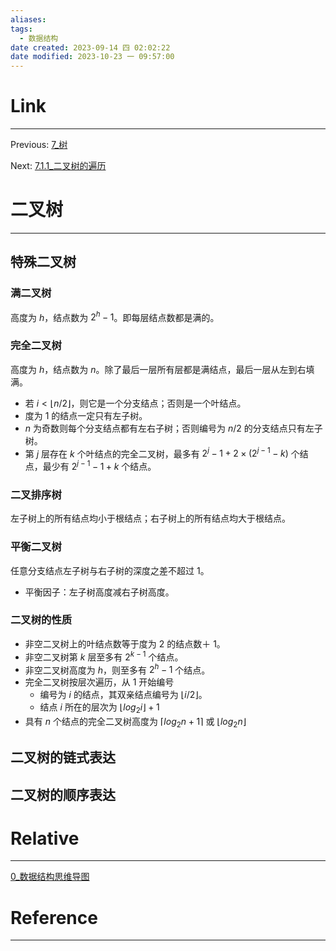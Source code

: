 ```yaml
---
aliases:
tags:
  - 数据结构
date created: 2023-09-14 四 02:02:22
date modified: 2023-10-23 一 09:57:00
---
```


# Link

---

Previous: [7\_树](7_树.md)

Next: [7.1.1\_二叉树的遍历](7.1.1_二叉树的遍历.md)

# 二叉树

---

## 特殊二叉树

### 满二叉树

高度为 $h$，结点数为 $2^h-1$。即每层结点数都是满的。

### 完全二叉树

高度为 $h$，结点数为 $n$。除了最后一层所有层都是满结点，最后一层从左到右填满。

- 若 $i<\lfloor{n/2}\rfloor$，则它是一个分支结点；否则是一个叶结点。
- 度为 1 的结点一定只有左子树。
- $n$ 为奇数则每个分支结点都有左右子树；否则编号为 $n/2$ 的分支结点只有左子树。
- 第 $j$ 层存在 $k$ 个叶结点的完全二叉树，最多有 $2^j-1+2\times(2^{j-1}-k)$ 个结点，最少有 $2^{j-1}-1+k$ 个结点。

### 二叉排序树

左子树上的所有结点均小于根结点；右子树上的所有结点均大于根结点。

### 平衡二叉树

任意分支结点左子树与右子树的深度之差不超过 1。

- 平衡因子：左子树高度减右子树高度。

### 二叉树的性质

- 非空二叉树上的叶结点数等于度为 2 的结点数＋ 1。
- 非空二叉树第 $k$ 层至多有 $2^{k-1}$ 个结点。
- 非空二叉树高度为 $h$，则至多有 $2^h-1$ 个结点。
- 完全二叉树按层次遍历，从 1 开始编号
  - 编号为 $i$ 的结点，其双亲结点编号为 $\lfloor{i/2}\rfloor$。
  - 结点 $i$ 所在的层次为 $\lfloor{log_2{i}}\rfloor+1$
- 具有 $n$ 个结点的完全二叉树高度为 $\lceil{log_2{n+1}}\rceil$ 或 $\lfloor{log_2{n}}\rfloor$

## 二叉树的链式表达

## 二叉树的顺序表达

# Relative

---

[0\_数据结构思维导图](0_数据结构思维导图.md)

# Reference

---
